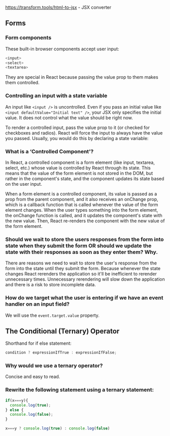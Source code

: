 
https://transform.tools/html-to-jsx - JSX converter

## Forms
### Form components 
These built-in browser components accept user input:
```js
<input>
<select>
<textarea>
```
They are special in React because passing the value prop to them makes them controlled.

### Controlling an input with a state variable 
An input like `<input />` is uncontrolled. Even if you pass an initial value like `<input defaultValue="Initial text" />`, your JSX only specifies the initial value. It does not control what the value should be right now.

To render a controlled input, pass the value prop to it (or checked for checkboxes and radios). React will force the input to always have the value you passed. Usually, you would do this by declaring a state variable:

### What is a ‘Controlled Component’?
In React, a controlled component is a form element (like input, textarea, select, etc.) whose value is controlled by React through its state. This means that the value of the form element is not stored in the DOM, but rather in the component's state, and the component updates its state based on the user input.

When a form element is a controlled component, its value is passed as a prop from the parent component, and it also receives an onChange prop, which is a callback function that is called whenever the value of the form element changes. When the user types something into the form element, the onChange function is called, and it updates the component's state with the new value. Then, React re-renders the component with the new value of the form element.

### Should we wait to store the users responses from the form into state when they submit the form OR should we update the state with their responses as soon as they enter them? Why.

There are reasons we need to wait to store the user's response from the form into the state until they submit the form. Because whenever the state changes React rerenders the application so it'll be inefficient to rerender unnecessary times. Unnecessary rerendering will slow down the application and there is a risk to store incomplete data. 

### How do we target what the user is entering if we have an event handler on an input field?
We will use the `event.target.value` property.

## The Conditional (Ternary) Operator

Shorthand for if else statement:
```js
condition ? expressionIfTrue : expressionIfFalse;
```
### Why would we use a ternary operator?
Concise and easy to read.

### Rewrite the following statement using a ternary statement:

```js
if(x===y){
  console.log(true);
} else {
  console.log(false);
}
```
```js
x===y ? console.log(true) : console.log(false)
```

